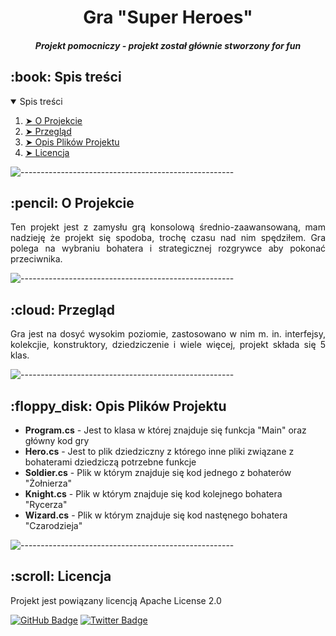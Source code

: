 <h1 align="center"> Gra "Super Heroes" </h1>
<h5 align="center"> Projekt pomocniczy - projekt został głównie stworzony for fun</h5>

<h2 id="table-of-contents"> :book: Spis treści</h2>

<details open="open">
  <summary>Spis treści</summary>
  <ol>
    <li><a href="#about-the-project"> ➤ O Projekcie</a></li>
    <li><a href="#overview"> ➤ Przegląd</a></li>
    <li><a href="#project-files-description"> ➤ Opis Plików Projektu</a></li>
    <li><a href="#credits"> ➤ Licencja</a></li>
  </ol>
</details>

![-----------------------------------------------------](https://raw.githubusercontent.com/andreasbm/readme/master/assets/lines/rainbow.png)

<h2 id="about-the-project"> :pencil: O Projekcie</h2>

<p align="justify"> 
  Ten projekt jest z zamysłu grą konsolową średnio-zaawansowaną, mam nadzieję że projekt się spodoba, trochę czasu nad nim spędziłem. Gra polega na wybraniu bohatera i strategicznej rozgrywce aby pokonać przeciwnika.
</p>

![-----------------------------------------------------](https://raw.githubusercontent.com/andreasbm/readme/master/assets/lines/rainbow.png)

<h2 id="overview"> :cloud: Przegląd</h2>

<p align="justify"> 
  Gra jest na dosyć wysokim poziomie, zastosowano w nim m. in. interfejsy, kolekcjie, konstruktory, dziedziczenie i wiele więcej, projekt składa się 5 klas.
</p>

![-----------------------------------------------------](https://raw.githubusercontent.com/andreasbm/readme/master/assets/lines/rainbow.png)


<h2 id="project-files-description"> :floppy_disk: Opis Plików Projektu</h2>

<ul>
  <li><b>Program.cs</b> - Jest to klasa w której znajduje się funkcja "Main" oraz główny kod gry</li>
  <li><b>Hero.cs</b> - Jest to plik dziedziczny z którego inne pliki związane z bohaterami dziedziczą potrzebne funkcje</li>
  <li><b>Soldier.cs</b> - Plik w którym znajduje się kod jednego z bohaterów "Żołnierza"</li>
  <li><b>Knight.cs</b> - Plik w którym znajduje się kod kolejnego bohatera "Rycerza"</li>
  <li><b>Wizard.cs</b> - Plik w którym znajduje się kod nastęnego bohatera "Czarodzieja"</li>
</ul>

![-----------------------------------------------------](https://raw.githubusercontent.com/andreasbm/readme/master/assets/lines/rainbow.png)

<h2 id="credits"> :scroll: Licencja</h2>

Projekt jest powiązany licencją Apache License 2.0

[![GitHub Badge](https://img.shields.io/badge/GitHub-100000?style=for-the-badge&logo=github&logoColor=white)](https://github.com/DragosOficial)
[![Twitter Badge](https://img.shields.io/badge/Twitter-1DA1F2?style=for-the-badge&logo=twitter&logoColor=white)](https://twitter.com/DragosNowHere)
